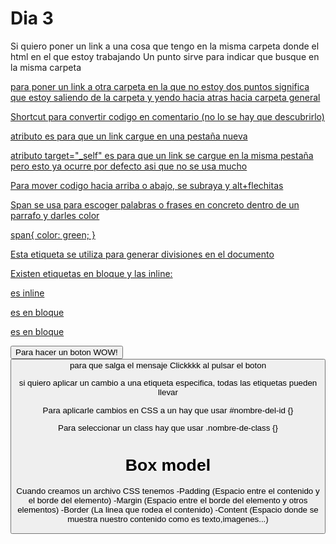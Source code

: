 # Dia 3

Si quiero poner un link a una cosa que tengo en la misma carpeta donde el html en el que estoy trabajando
Un punto sirve para indicar que busque en la misma carpeta

<a href="././">

para poner un link a otra carpeta en la que no estoy
dos puntos significa que estoy saliendo de la carpeta y yendo hacia atras hacia carpeta general

<a href="../../la otra carpeta">

Shortcut para convertir codigo en comentario (no lo se hay que descubrirlo)

atributo <a href="bla bla" target="_blank"> es para que un link cargue en una pestaña nueva

atributo target="_self" es para que un link se cargue en la misma pestaña pero esto ya ocurre por defecto asi que no se usa mucho

Para mover codigo hacia arriba o abajo, se subraya y alt+flechitas

<span> Span se usa para escoger palabras o frases en concreto dentro de un parrafo y darles color

span{ 
    color: green;
}

<div> Esta etiqueta se utiliza para generar divisiones en el documento

Existen etiquetas en bloque y las inline:

<span> es inline
<div> es en bloque
<p> es en bloque

<button> Para hacer un boton WOW!
<button onclick="alert('Clickkkk')"> para que salga el mensaje Clickkkk al pulsar el boton

<id> si quiero aplicar un cambio a una etiqueta especifica, todas las etiquetas pueden llevar <id>

Para aplicarle cambios en CSS a un <id> hay que usar #nombre-del-id {}

Para seleccionar un class hay que usar .nombre-de-class {}

# Box model

Cuando creamos un archivo CSS tenemos 
-Padding (Espacio entre el contenido y el borde del elemento)
-Margin (Espacio entre el borde del elemento y otros elementos)
-Border (La linea que rodea el contenido)
-Content (Espacio donde se muestra nuestro contenido como es texto,imagenes...)



